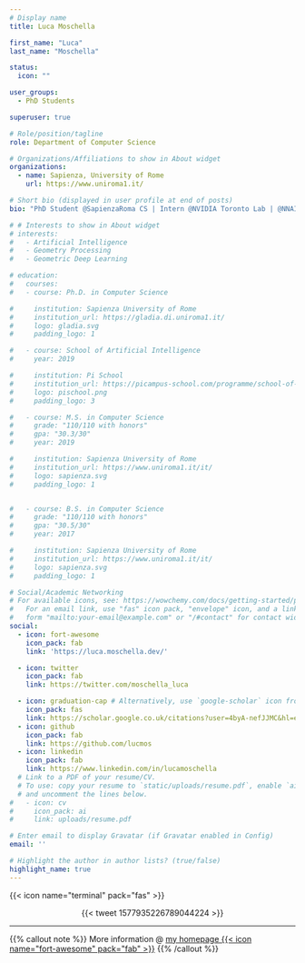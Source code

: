 ```yaml
---
# Display name
title: Luca Moschella

first_name: "Luca"
last_name: "Moschella"

status:
  icon: ""

user_groups:
  - PhD Students

superuser: true

# Role/position/tagline
role: Department of Computer Science

# Organizations/Affiliations to show in About widget
organizations:
  - name: Sapienza, University of Rome
    url: https://www.uniroma1.it/

# Short bio (displayed in user profile at end of posts)
bio: "PhD Student @SapienzaRoma CS | Intern @NVIDIA Toronto Lab | @NNAISENSE"

# # Interests to show in About widget
# interests:
#   - Artificial Intelligence
#   - Geometry Processing
#   - Geometric Deep Learning

# education:
#   courses:
#   - course: Ph.D. in Computer Science

#     institution: Sapienza University of Rome
#     institution_url: https://gladia.di.uniroma1.it/
#     logo: gladia.svg
#     padding_logo: 1

#   - course: School of Artificial Intelligence
#     year: 2019

#     institution: Pi School
#     institution_url: https://picampus-school.com/programme/school-of-ai/
#     logo: pischool.png
#     padding_logo: 3

#   - course: M.S. in Computer Science
#     grade: "110/110 with honors"
#     gpa: "30.3/30"
#     year: 2019

#     institution: Sapienza University of Rome
#     institution_url: https://www.uniroma1.it/it/
#     logo: sapienza.svg
#     padding_logo: 1


#   - course: B.S. in Computer Science
#     grade: "110/110 with honors"
#     gpa: "30.5/30"
#     year: 2017

#     institution: Sapienza University of Rome
#     institution_url: https://www.uniroma1.it/it/
#     logo: sapienza.svg
#     padding_logo: 1

# Social/Academic Networking
# For available icons, see: https://wowchemy.com/docs/getting-started/page-builder/#icons
#   For an email link, use "fas" icon pack, "envelope" icon, and a link in the
#   form "mailto:your-email@example.com" or "/#contact" for contact widget.
social:
  - icon: fort-awesome
    icon_pack: fab
    link: 'https://luca.moschella.dev/'

  - icon: twitter
    icon_pack: fab
    link: https://twitter.com/moschella_luca

  - icon: graduation-cap # Alternatively, use `google-scholar` icon from `ai` icon pack
    icon_pack: fas
    link: https://scholar.google.co.uk/citations?user=4byA-nefJJMC&hl=en
  - icon: github
    icon_pack: fab
    link: https://github.com/lucmos
  - icon: linkedin
    icon_pack: fab
    link: https://www.linkedin.com/in/lucamoschella
  # Link to a PDF of your resume/CV.
  # To use: copy your resume to `static/uploads/resume.pdf`, enable `ai` icons in `params.yaml`,
  # and uncomment the lines below.
#   - icon: cv
#     icon_pack: ai
#     link: uploads/resume.pdf

# Enter email to display Gravatar (if Gravatar enabled in Config)
email: ''

# Highlight the author in author lists? (true/false)
highlight_name: true
---
```



<!-- {{% callout note %}}
Checkout my [personal website](https://www.luca.moschella.dev) :smile:
{{% /callout %}} -->



{{< icon name="terminal" pack="fas" >}}

<DIV align="center">
{{< tweet 1577935226789044224 >}}
</DIV>

---

{{% callout note %}}
More information @ [my homepage {{< icon name="fort-awesome" pack="fab" >}}](https://www.luca.moschella.dev)
{{% /callout %}}
